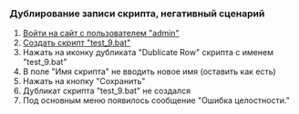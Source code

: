 ### Дублирование записи скрипта, негативный сценарий

1. [Войти на сайт с пользователем "admin"](..\\..\\..\\..\0.%20Шаги\1.%20Войти%20на%20сайт%20с%20пользователем%20username.md)
1. [Создать скрипт "test_9.bat"](..\\..\\..\\..\0.%20Шаги\2.%20Создать%20скрипт%20с%20именем%20test_name.md)
1. Нажать на иконку дубликата "Dublicate Row" скрипта с именем "test_9.bat"
1. В поле "Имя скрипта" не вводить новое имя (оставить как есть)
1. Нажать на кнопку "Сохранить"
1. Дубликат скрипта "test_9.bat" не создался
1. Под основным меню появилось сообщение "Ошибка целостности."
